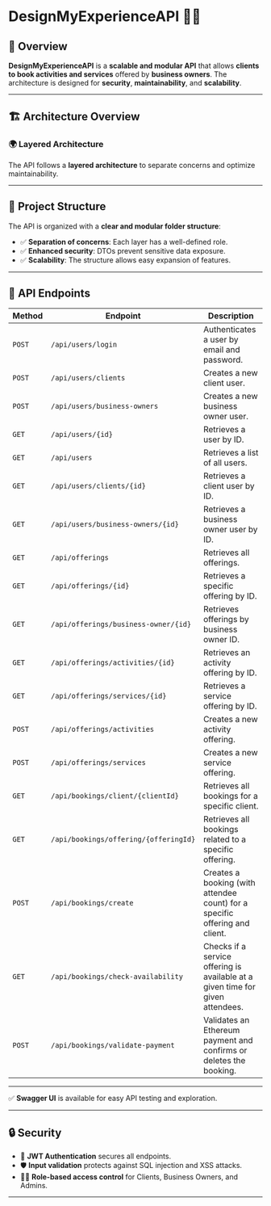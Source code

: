 # **DesignMyExperienceAPI** 🎨✨

## 📌 Overview

**DesignMyExperienceAPI** is a **scalable and modular API** that allows **clients to book activities and services** offered by **business owners**. The architecture is designed for **security**, **maintainability**, and **scalability**.

---

## 🏗 Architecture Overview

### 🌍 Layered Architecture

The API follows a **layered architecture** to separate concerns and optimize maintainability.

---

## 📂 Project Structure

The API is organized with a **clear and modular folder structure**:

- ✅ **Separation of concerns**: Each layer has a well-defined role.  
- ✅ **Enhanced security**: DTOs prevent sensitive data exposure.  
- ✅ **Scalability**: The structure allows easy expansion of features.  

---

## 🔌 API Endpoints

| **Method** | **Endpoint**                         | **Description**                                                                 |
|------------|--------------------------------------|---------------------------------------------------------------------------------|
| `POST`     | `/api/users/login`                   | Authenticates a user by email and password.                                     |
| `POST`     | `/api/users/clients`                 | Creates a new client user.                                                      |
| `POST`     | `/api/users/business-owners`         | Creates a new business owner user.                                              |
| `GET`      | `/api/users/{id}`                    | Retrieves a user by ID.                                                         |
| `GET`      | `/api/users`                         | Retrieves a list of all users.                                                  |
| `GET`      | `/api/users/clients/{id}`            | Retrieves a client user by ID.                                                  |
| `GET`      | `/api/users/business-owners/{id}`    | Retrieves a business owner user by ID.                                          |
| `GET`      | `/api/offerings`                     | Retrieves all offerings.                                                        |
| `GET`      | `/api/offerings/{id}`                | Retrieves a specific offering by ID.                                            |
| `GET`      | `/api/offerings/business-owner/{id}` | Retrieves offerings by business owner ID.                                       |
| `GET`      | `/api/offerings/activities/{id}`     | Retrieves an activity offering by ID.                                           |
| `GET`      | `/api/offerings/services/{id}`       | Retrieves a service offering by ID.                                             |
| `POST`     | `/api/offerings/activities`          | Creates a new activity offering.                                                |
| `POST`     | `/api/offerings/services`            | Creates a new service offering.                                                 |
| `GET`      | `/api/bookings/client/{clientId}`    | Retrieves all bookings for a specific client.                                   |
| `GET`      | `/api/bookings/offering/{offeringId}`| Retrieves all bookings related to a specific offering.                          |
| `POST`     | `/api/bookings/create`               | Creates a booking (with attendee count) for a specific offering and client.     |
| `GET`      | `/api/bookings/check-availability`   | Checks if a service offering is available at a given time for given attendees.  |
| `POST`     | `/api/bookings/validate-payment`     | Validates an Ethereum payment and confirms or deletes the booking.              |

---

✅ **Swagger UI** is available for easy API testing and exploration.

---

## 🔒 Security

- 🔐 **JWT Authentication** secures all endpoints.  
- 🛡️ **Input validation** protects against SQL injection and XSS attacks.  
- 🧑‍💼 **Role-based access control** for Clients, Business Owners, and Admins.  

---
